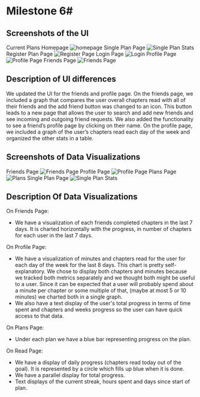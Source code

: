 # Milestone 6#

## Screenshots of the UI ##
Current Plans Homepage
![homepage](PlansPage.png)
Single Plan Page
![Single Plan Stats](ReadPage.png)
Register Plan Page
![Register Page](RegisterPage.png)
Login Page
![Login](LoginPage.png)
Profile Page
![Profile Page](ProfilePage.png)
Friends Page
![Friends Page](FriendsPage.png)


## Description of UI differences ##
We updated the UI for the friends and profile page. On the friends page, we included a
graph that compares the user overall chapters read with all of their friends and the add
friend button was changed to an icon. This button leads to a new page that allows the user
to search and add new friends and see incoming and outgoing friend requests. We also added
the functionality to see a friend’s profile page by clicking on their name. On the profile
page, we included a graph of the user’s chapters read each day of the week and organized 
the other stats in a table. 
## Screenshots of Data Visualizations ##
Friends Page
![Friends Page](FriendsPage.png)
Profile Page
![Profile Page](ProfilePage.png)
Plans Page
![Plans](PlansPage.png)
Single Plan Page
![Single Plan Stats](ReadPage.png)



## Description Of Data Visualizations ##
On Friends Page:
- We have a visualization of each friends completed chapters in the last 7 days. It is charted horizontally with the progress, in number of chapters for each user in the last 7 days.

On Profile Page:
- We have a visualization of minutes and chapters read for the user for each day of the week for the last 8 days. This chart is pretty self-explanatory. We chose to display both chapters and minutes because we tracked both metrics separately and we thought both might be useful to a user. Since it can be expected that a user will probably spend about a minute per chapter or some multiple of that, (maybe at most 5 or 10 minutes) we charted both in a single graph.
- We also have a text display of the user's total progress in terms of time spent and chapters and weeks progress so the user can have quick access to that data.

On Plans Page:
- Under each plan we have a blue bar representing progress on the plan.

On Read Page:
- We have a display of daily progress (chapters read today out of the goal). It is represented by a circle which fills up blue when it is done.
- We have a parallel display for total progress.
- Text displays of the current streak, hours spent and days since start of plan.

